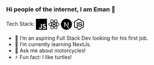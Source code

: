 ### Hi people of the internet, I am Eman 👋

<div>
  <a>Tech Stack: </a>
  <img align="center" src="./images/javascript.svg" height="30px"/>
  <img align="center" src="./images/react.svg" height="30px"/>
  <img align="center" src="./images/nextdotjs.svg" height="30px"/>
  <img align="center" src="./images/nodedotjs.svg" height="30px"/>
 </div>
  
- 🔭 I’m an aspiring Full Stack Dev looking for his first job.
- 🌱 I’m currently learning NextJs.
- 💬 Ask me about motorcycles!
- ⚡ Fun fact: I like turtles!
